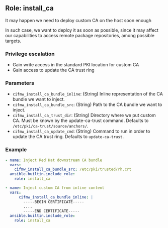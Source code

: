 ## Role: install_ca
It may happen we need to deploy custom CA on the host soon enough

In such case, we want to deploy it as soon as possible, since it may affect
our capabilities to access remote package repositories, among possible targets.

### Privilege escalation
- Gain write access in the standard PKI location for custom CA
- Gain access to update the CA trust ring

### Parameters
* `cifmw_install_ca_bundle_inline`: (String) Inline representation of the CA bundle we want to inject.
* `cifmw_install_ca_bundle_src`: (String) Path to the CA bundle we want to inject.
* `cifmw_install_ca_trust_dir`: (String) Directory where we put custom CA. Must be known by the update-ca-trust command. Defaults to ` /etc/pki/ca-trust/source/anchors/`.
* `cifmw_install_ca_update_cmd`: (String) Command to run in order to update the CA trust ring. Defaults to `update-ca-trust`.

### Example
```YAML
- name: Inject Red Hat downstream CA bundle
  vars:
    cifmw_install_ca_bundle_src: /etc/pki/trusted/rh.crt
  ansible.builtin.include_role:
    role: install_ca

- name: Inject custom CA from inline content
  vars:
      cifmw_install_ca_bundle_inline: |
        -----BEGIN CERTIFICATE-----
        ....
        -----END CERTIFICATE-----
  ansible.builtin.include_role:
    role: install_ca
```
